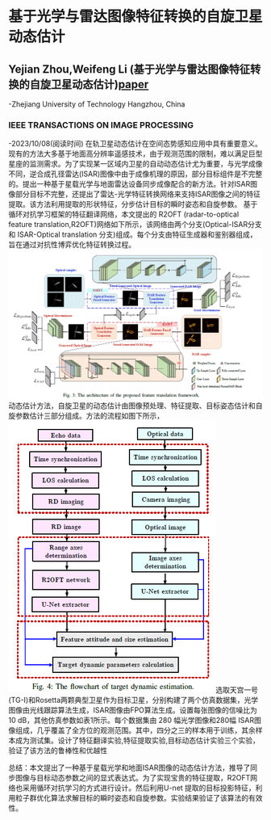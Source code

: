 # 基于光学与雷达图像特征转换的自旋卫星动态估计
## Yejian Zhou,Weifeng Li (基于光学与雷达图像特征转换的自旋卫星动态估计)[paper](images/Automatic_Dynamic_Estimation_of_On_orbit_Satellites_through_Spaceborne_ISAR_Imaging.pdf)
-Zhejiang University of Technology Hangzhou, China

### IEEE TRANSACTIONS ON IMAGE PROCESSING 
-2023/10/08(阅读时间)
在轨卫星动态估计在空间态势感知应用中具有重要意义。现有的方法大多基于地面高分辨率遥感技术，由于观测范围的限制，难以满足巨型星座的监测需求。为了实现某一区域内卫星的自动动态估计尤为重要，与光学成像不同，逆合成孔径雷达(ISAR)图像中由于成像机理的原因，部分目标组件是不完整的。提出一种基于星载光学与地面雷达设备同步成像配合的新方法。针对ISAR图像部分目标不完整，还提出了雷达-光学特征转换网络来支持ISAR图像之间的特征提取。该方法利用提取的形状特征，分步估计目标的瞬时姿态和自旋参数。
基于循环对抗学习框架的特征翻译网络，本文提出的 R2OFT (radar-to-optical feature translation,R2OFT)网络如下所示，该网络由两个分支(Optical-ISAR分支和 ISAR-Optical translation 分支)组成。每个分支由特征生成器和鉴别器组成，旨在通过对抗性博弈优化特征转换过程。
![10085](images/10085.png)
动态估计方法，自旋卫星的动态估计由图像预处理、特征提取、目标姿态估计和自旋参数估计三部分组成。方法的流程如图下所示，
![1008动态估计流程图](images/1008动态估计流程图.png)
​选取天宫一号(TG-I)和Rosetta两颗典型卫星作为目标卫星，分别构建了两个仿真数据集，光学图像由光线跟踪算法生成，ISAR图像由FPO算法生成。设置每张图像的信噪比为10 dB，其他仿真参数如表1所示。每个数据集由 280 幅光学图像和280幅 ISAR图像组成，几乎覆盖了全方位的观测范围。其中，四分之三的样本用于训练，其余样本成为测试集。设计了特征翻译实验,特征提取实验,目标动态估计实验三个实验，验证了该方法的鲁棒性和优越性

总结：本文提出了一种基于星载光学和地面ISAR图像的动态估计方法，推导了同步图像与目标动态参数之间的显式表达式。为了实现宝贵的特征提取，R2OFT网络也采用循环对抗学习的方式进行设计。然后利用U-net 提取的目标投影特征，利用粒子群优化算法求解目标的瞬时姿态和自旋参数。实验结果验证了该算法的有效性。

